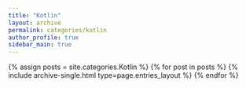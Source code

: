 ```yaml
---
title: "Kotlin"
layout: archive
permalink: categories/kotlin
author_profile: true
sidebar_main: true
---
```


{% assign posts = site.categories.Kotlin %}
{% for post in posts %} {% include archive-single.html type=page.entries_layout %} {% endfor %}